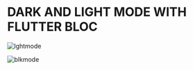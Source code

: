 # DARK AND LIGHT MODE WITH FLUTTER BLOC


![lghtmode](https://github.com/alihanK/BLOCdarklightmode/assets/82571528/ace4da26-e937-42e7-9a30-3655beb6f189)

![blkmode](https://github.com/alihanK/BLOCdarklightmode/assets/82571528/494b6dc1-f275-46b2-9b86-0fd482565be4)

